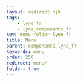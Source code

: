 ```yaml
---
layout: redirect.njk
tags: 
    - lyne_fr
    - lyne_components_fr
key: menu-folder-lyne_fr
title: Menu
parent: components-lyne_fr
keywords: menu
order: 250
redirect: menu/
folder: true
---
```

